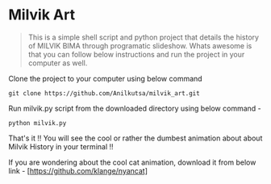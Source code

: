 # Milvik Art

> This is a simple shell script and python project that details the history of MILVIK BIMA through programatic slideshow. 
> Whats awesome is that you can follow below instructions and run the project in your computer as well. 

Clone the project to your computer using below command 

```
git clone https://github.com/Anilkutsa/milvik_art.git
```

Run milvik.py script from the downloaded directory using below command - 

```
python milvik.py
```

That's it !! You will see the cool or rather the dumbest animation about about Milvik History in your terminal !! 

If you are wondering about the cool cat animation, download it from below link - 
[https://github.com/klange/nyancat]
